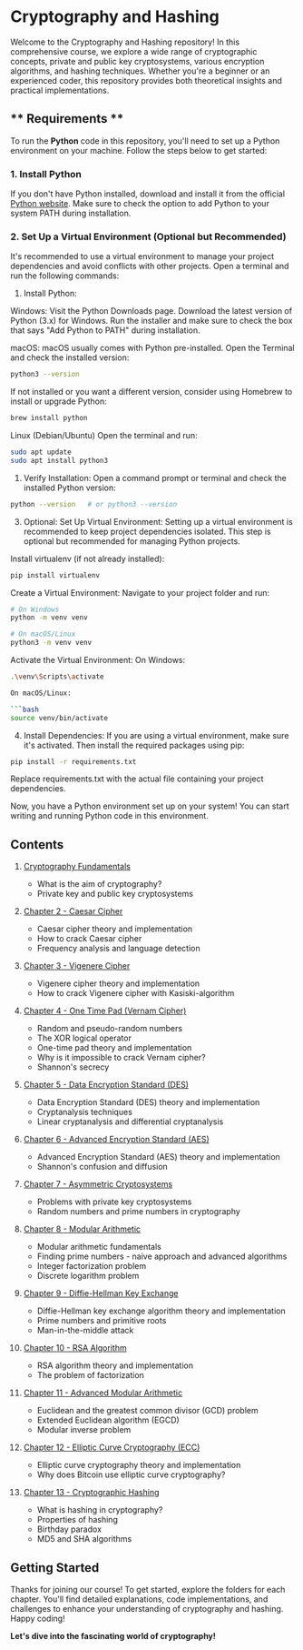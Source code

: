 # Cryptography and Hashing

Welcome to the Cryptography and Hashing repository! In this comprehensive course, we explore a wide range of cryptographic concepts, private and public key cryptosystems, various encryption algorithms, and hashing techniques. Whether you're a beginner or an experienced coder, this repository provides both theoretical insights and practical implementations.

## ** Requirements **

To run the **Python** code in this repository, you'll need to set up a Python environment on your machine. Follow the steps below to get started:

### 1. Install Python

If you don't have Python installed, download and install it from the official [Python website](https://www.python.org/). Make sure to check the option to add Python to your system PATH during installation.

### 2. Set Up a Virtual Environment (Optional but Recommended)

It's recommended to use a virtual environment to manage your project dependencies and avoid conflicts with other projects. Open a terminal and run the following commands:

1. Install Python:
   
Windows:
Visit the Python Downloads page.
Download the latest version of Python (3.x) for Windows.
Run the installer and make sure to check the box that says "Add Python to PATH" during installation.

macOS:
macOS usually comes with Python pre-installed. Open the Terminal and check the installed version:

```bash
python3 --version
```

If not installed or you want a different version, consider using Homebrew to install or upgrade Python:

```bash
brew install python
```

Linux (Debian/Ubuntu)
Open the terminal and run:

```bash
sudo apt update
sudo apt install python3
```

1. Verify Installation:
Open a command prompt or terminal and check the installed Python version:

```bash
python --version   # or python3 --version
```

3. Optional: Set Up Virtual Environment:
Setting up a virtual environment is recommended to keep project dependencies isolated. This step is optional but recommended for managing Python projects.

Install virtualenv (if not already installed):
```bash
pip install virtualenv
```
Create a Virtual Environment:
Navigate to your project folder and run:

```bash
# On Windows
python -m venv venv

# On macOS/Linux
python3 -m venv venv
```

Activate the Virtual Environment:
On Windows:

```bash
.\venv\Scripts\activate

On macOS/Linux:

```bash
source venv/bin/activate
```
4. Install Dependencies:
If you are using a virtual environment, make sure it's activated. Then install the required packages using pip:

```bash
pip install -r requirements.txt
```
Replace requirements.txt with the actual file containing your project dependencies.

Now, you have a Python environment set up on your system! You can start writing and running Python code in this environment.

## Contents

1. [Cryptography Fundamentals](#cryptography-fundamentals)
   - What is the aim of cryptography?
   - Private key and public key cryptosystems

2. [Chapter 2 - Caesar Cipher](#chapter-2---caesar-cipher)
   - Caesar cipher theory and implementation
   - How to crack Caesar cipher
   - Frequency analysis and language detection

3. [Chapter 3 - Vigenere Cipher](#chapter-3---vigenere-cipher)
   - Vigenere cipher theory and implementation
   - How to crack Vigenere cipher with Kasiski-algorithm

4. [Chapter 4 - One Time Pad (Vernam Cipher)](#chapter-4---one-time-pad-vernam-cipher)
   - Random and pseudo-random numbers
   - The XOR logical operator
   - One-time pad theory and implementation
   - Why is it impossible to crack Vernam cipher?
   - Shannon's secrecy

5. [Chapter 5 - Data Encryption Standard (DES)](#chapter-5---data-encryption-standard-des)
   - Data Encryption Standard (DES) theory and implementation
   - Cryptanalysis techniques
   - Linear cryptanalysis and differential cryptanalysis

6. [Chapter 6 - Advanced Encryption Standard (AES)](#chapter-6---advanced-encryption-standard-aes)
   - Advanced Encryption Standard (AES) theory and implementation
   - Shannon's confusion and diffusion

7. [Chapter 7 - Asymmetric Cryptosystems](#chapter-7---asymmetric-cryptosystems)
   - Problems with private key cryptosystems
   - Random numbers and prime numbers in cryptography

8. [Chapter 8 - Modular Arithmetic](#chapter-8---modular-arithmetic)
   - Modular arithmetic fundamentals
   - Finding prime numbers - naive approach and advanced algorithms
   - Integer factorization problem
   - Discrete logarithm problem

9. [Chapter 9 - Diffie-Hellman Key Exchange](#chapter-9---diffie-hellman-key-exchange)
   - Diffie-Hellman key exchange algorithm theory and implementation
   - Prime numbers and primitive roots
   - Man-in-the-middle attack

10. [Chapter 10 - RSA Algorithm](#chapter-10---rsa-algorithm)
    - RSA algorithm theory and implementation
    - The problem of factorization

11. [Chapter 11 - Advanced Modular Arithmetic](#chapter-11---advanced-modular-arithmetic)
    - Euclidean and the greatest common divisor (GCD) problem
    - Extended Euclidean algorithm (EGCD)
    - Modular inverse problem

12. [Chapter 12 - Elliptic Curve Cryptography (ECC)](#chapter-12---elliptic-curve-cryptography-ecc)
    - Elliptic curve cryptography theory and implementation
    - Why does Bitcoin use elliptic curve cryptography?

13. [Chapter 13 - Cryptographic Hashing](#chapter-13---cryptographic-hashing)
    - What is hashing in cryptography?
    - Properties of hashing
    - Birthday paradox
    - MD5 and SHA algorithms

## Getting Started

Thanks for joining our course! To get started, explore the folders for each chapter. You'll find detailed explanations, code implementations, and challenges to enhance your understanding of cryptography and hashing. Happy coding!

**Let's dive into the fascinating world of cryptography!**
